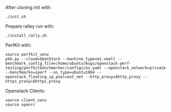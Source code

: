 After cloning init with:

```
./init.sh
```

Prepare ralley run with:

```
./install_rally.sh
```

PerfKit with:

```
source perfkit_venv
pkb.py --cloud=OpenStack --machine_type=m1.small --benchmark_config_file=/home/ubuntu/bugs/openstack-perf-testing/perfkitbenchmarker/configs/os.yaml --openstack_network=private --benchmarks=iperf --os_type=ubuntu1804 --openstack_floating_ip_pool=ext_net --http_proxy=$http_proxy --https_proxy=$https_proxy
```

Openstack Clients:

```
source client_venv 
source openrc 
```
